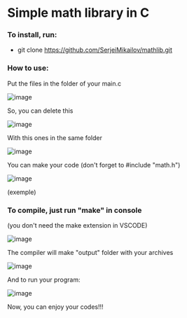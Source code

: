 # Simple math library in C


### To install, run:

- git clone https://github.com/SerjeiMikailov/mathlib.git
 
### How to use: 

Put the files in the folder of your main.c

![image](https://github.com/SerjeiMikailov/mathlib/assets/75023574/af53cb0e-f7c1-4ac7-8772-8630986c0472)

So, you can delete this 

![image](https://github.com/SerjeiMikailov/mathlib/assets/75023574/c8a0cc3b-4f76-42b1-b864-4ce524521c92)

With this ones in the same folder

![image](https://github.com/SerjeiMikailov/mathlib/assets/75023574/8eef3a29-23f7-43f0-8265-e99d68cd56fe)

You can make your code (don't forget to #include "math.h")

![image](https://github.com/SerjeiMikailov/mathlib/assets/75023574/89061363-ac07-4e22-804b-0e97860f37c3)

(exemple)

### To compile, just run "make" in console
(you don't need the make extension in VSCODE)

![image](https://github.com/SerjeiMikailov/mathlib/assets/75023574/0dceb02f-0deb-49f1-b8b1-538c4d2eb2e7)

The compiler will make "output" folder with your archives

![image](https://github.com/SerjeiMikailov/mathlib/assets/75023574/eab90508-9dbd-46b4-a262-12ffc103ae6c)

And to run your program:

![image](https://github.com/SerjeiMikailov/mathlib/assets/75023574/65cdde3c-b4c8-4202-9dfc-df4b40c0f9e8)

Now, you can enjoy your codes!!!
